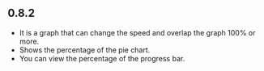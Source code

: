 ## 0.8.2

* It is a graph that can change the speed and overlap the graph 100% or more.
* Shows the percentage of the pie chart.
* You can view the percentage of the progress bar.
